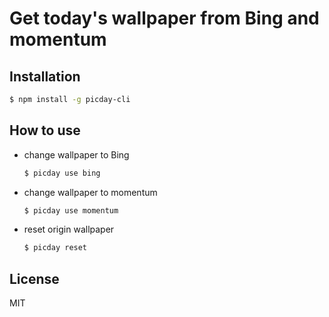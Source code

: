 # Get today's wallpaper from Bing and momentum

## Installation

```bash
$ npm install -g picday-cli
```

## How to use

- change wallpaper to Bing

  ```bash
  $ picday use bing
  ```

- change wallpaper to momentum

  ```bash
  $ picday use momentum
  ```

- reset origin wallpaper

  ```bash
  $ picday reset
  ```

## License

MIT